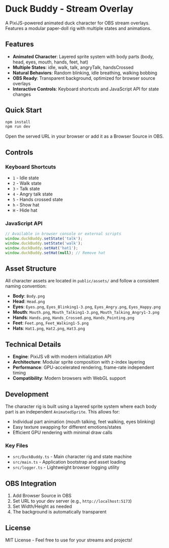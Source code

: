 # Duck Buddy - Stream Overlay

A PixiJS-powered animated duck character for OBS stream overlays. Features a modular paper-doll rig with multiple states and animations.

## Features

- **Animated Character**: Layered sprite system with body parts (body, head, eyes, mouth, hands, feet, hat)
- **Multiple States**: idle, walk, talk, angryTalk, handsCrossed
- **Natural Behaviors**: Random blinking, idle breathing, walking bobbing
- **OBS Ready**: Transparent background, optimized for browser source overlays
- **Interactive Controls**: Keyboard shortcuts and JavaScript API for state changes

## Quick Start

```bash
npm install
npm run dev
```

Open the served URL in your browser or add it as a Browser Source in OBS.

## Controls

### Keyboard Shortcuts
- `1` - Idle state
- `2` - Walk state  
- `3` - Talk state
- `4` - Angry talk state
- `5` - Hands crossed state
- `h` - Show hat
- `H` - Hide hat

### JavaScript API
```javascript
// Available in browser console or external scripts
window.duckBuddy.setState('talk');
window.duckBuddy.setState('walk');
window.duckBuddy.setHat('hat1');
window.duckBuddy.setHat(null); // Remove hat
```

## Asset Structure

All character assets are located in `public/assets/` and follow a consistent naming convention:

- **Body**: `Body.png`
- **Head**: `Head.png`
- **Eyes**: `Eyes.png`, `Eyes_Blinking1-3.png`, `Eyes_Angry.png`, `Eyes_Happy.png`
- **Mouth**: `Mouth.png`, `Mouth_Talking1-3.png`, `Mouth_Talking_Angry1-3.png`
- **Hands**: `Hands.png`, `Hands_Crossed.png`, `Hands_Pointing.png`
- **Feet**: `Feet.png`, `Feet_Walking1-5.png`
- **Hats**: `Hat1.png`, `Hat2.png`, `Hat3.png`

## Technical Details

- **Engine**: PixiJS v8 with modern initialization API
- **Architecture**: Modular sprite composition with z-index layering
- **Performance**: GPU-accelerated rendering, frame-rate independent timing
- **Compatibility**: Modern browsers with WebGL support

## Development

The character rig is built using a layered sprite system where each body part is an independent `AnimatedSprite`. This allows for:

- Individual part animation (mouth talking, feet walking, eyes blinking)
- Easy texture swapping for different emotions/states
- Efficient GPU rendering with minimal draw calls

### Key Files

- `src/DuckBuddy.ts` - Main character rig and state machine
- `src/main.ts` - Application bootstrap and asset loading
- `src/logger.ts` - Lightweight browser logging utility

## OBS Integration

1. Add Browser Source in OBS
2. Set URL to your dev server (e.g., `http://localhost:5173`)
3. Set Width/Height as needed
4. The background is automatically transparent

## License

MIT License - Feel free to use for your streams and projects!
